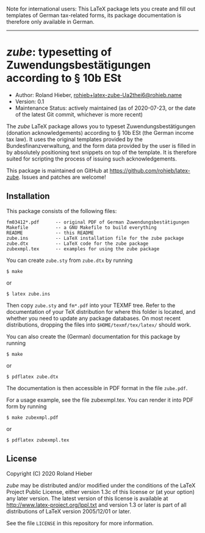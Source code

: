 <!-- SPDX-License-Identifier: LPPL-1.3c -->

Note for international users: This LaTeX package lets you create and fill out
templates of German tax-related forms, its package documentation is therefore
only available in German.

----

*zube*: typesetting of Zuwendungsbestätigungen according to § 10b ESt
=====================================================================

* Author:  Roland Hieber, <rohieb+latex-zube-Ua2thei6@rohieb.name>
* Version: 0.1
* Maintenance Status: actively maintained (as of 2020-07-23, or the date of the
  latest Git commit, whichever is more recent)

The *zube* LaTeX package allows you to typeset Zuwendungsbestätigungen (donation
acknowledgements) according to § 10b ESt (the German income tax law).  It uses
the original templates provided by the Bundesfinanzverwaltung, and the form data
provided by the user is filled in by absolutely positioning text snippets on
top of the template.  It is therefore suited for scripting the process of
issuing such acknowledgements.

This package is maintained on GitHub at <https://github.com/rohieb/latex-zube>.
Issues and patches are welcome!


Installation
------------

This package consists of the following files:

    fm03412*.pdf      -- original PDF of German Zuwendungsbestätigungen
    Makefile          -- a GNU Makefile to build everything
    README            -- this README
    zube.ins          -- LaTeX installation file for the zube package
    zube.dtx          -- LaTeX code for the zube package
    zubexmpl.tex      -- examples for using the zube package

You can create `zube.sty` from `zube.dtx` by running

    $ make

or

    $ latex zube.ins

Then copy `zube.sty` and `fm*.pdf` into your TEXMF tree. Refer to the
documentation of your TeX distribution for where this folder is located, and
whether you need to update any package databases.  On most recent distributions,
dropping the files into `$HOME/texmf/tex/latex/` should work.

You can also create the (German) documentation for this package by running

    $ make

or

    $ pdflatex zube.dtx

The documentation is then accessible in PDF format in the file `zube.pdf`.

For a usage example, see the file zubexmpl.tex.  You can render it into PDF
form by running

    $ make zubexmpl.pdf

or

    $ pdflatex zubexmpl.tex


License
-------

Copyright (C) 2020 Roland Hieber

*zube* may be distributed and/or modified under the conditions of the LaTeX
Project Public License, either version 1.3c of this license or (at your option)
any later version.  The latest version of this license is available at
<http://www.latex-project.org/lppl.txt> and version 1.3 or later is part of all
distributions of LaTeX version 2005/12/01 or later.

See the file `LICENSE` in this repository for more information.
